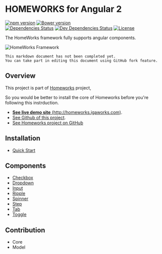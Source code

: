 # HOMEWORKS for Angular 2

[![npm version](https://badge.fury.io/js/ng2-homeworks.svg)](https://badge.fury.io/js/ng2-homeworks)
[![Bower version](https://badge.fury.io/bo/ng2-homeworks.svg)](https://badge.fury.io/bo/ng2-homeworks)
<br />
[![Dependencies Status](https://david-dm.org/IGAWorksDev/ng2-homeworks.svg)](https://david-dm.org/IGAWorksDev/ng2-homeworks)
[![Dev Dependencies Status](https://david-dm.org/IGAWorksDev/ng2-homeworks/dev-status.svg)](https://david-dm.org/IGAWorksDev/ng2-homeworks?type=dev)
[![License](https://img.shields.io/badge/License-Apache%202.0-blue.svg)](https://opensource.org/licenses/Apache-2.0)

The HomeWorks framework fully supports angular components.

![HomeWorks Framework](https://s3.ap-northeast-2.amazonaws.com/homeworks.igaworks.com/main/src/images/homeworks_cover_angular2_v1.png?v=1)

```plaintext
This markdown document has not been completed yet.
You can take part in editing this document using GitHub fork feature.
```

## Overview

This project is part of [Homeworks](https://github.com/IGAWorksDev/homeworks) project,

So you would be better to install the core of Homeworks before you're following this instrduction.

- [**See live demo site** (http://homeworks.igaworks.com)](http://homeworks.igaworks.com).
- [See Github of this project](https://www.github.com/IGAWorksDev/ng2-homeworks).
- [See Homeworks project on GitHub](https://github.com/IGAWorksDev/homeworks)

## Installation

- [Quick Start](docs/installation/quickstart.md)

## Components

- [Checkbox](docs/components/checkbox.md)
- [Dropdown](docs/components/dropdown.md)
- [Input](docs/components/input.md)
- [Ripple](docs/components/ripple.md)
- [Spinner](docs/components/spinner.md)
- [Step](docs/components/step.md)
- [Tab](docs/components/tab.md)
- [Toggle](docs/components/toggle.md)

## Contribution

- Core
- Model
